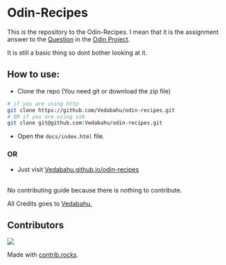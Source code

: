 # Odin-Recipes

This is the repository to the Odin-Recipes. I mean that it is the assignment answer to the [Question](https://www.theodinproject.com/paths/foundations/courses/foundations/lessons/recipes#assignment) in the [Odin Project](https://www.theodinproject.com/).

It is still a basic thing so dont bother looking at it.

## How to use:

- Clone the repo (You need git or download the zip file)

```bash
# if you are using http
git clone https://github.com/Vedabahu/odin-recipes.git
# OR if you are using ssh
git clone git@github.com:Vedabahu/odin-recipes.git
```

- Open the `docs/index.html` file.

### OR

- Just visit [Vedabahu.github.io/odin-recipes](https://vedabahu.github.io/odin-recipes/)

</br>
No contributing guide because there is nothing to contribute.

All Credits goes to [Vedabahu.](https://github.com/Vedabahu)

## Contributors

<a href="https://github.com/vedabahu/odin-recipes/graphs/contributors">
  <img src="https://contrib.rocks/image?repo=vedabahu/odin-recipes" />
</a>

Made with [contrib.rocks](https://contrib.rocks).
